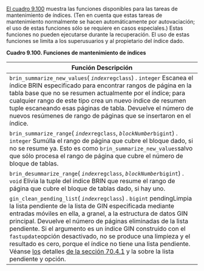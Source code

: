 [El cuadro 9.100](https://www.postgresql.org/docs/current/functions-admin.html#FUNCTIONS-ADMIN-INDEX-TABLE) muestra las funciones disponibles para las tareas de mantenimiento de  índices. (Ten en cuenta que estas tareas de mantenimiento normalmente se hacen automáticamente por autovaciación; el uso de estas funciones sólo se requiere en casos especiales.) Estas funciones no pueden ejecutarse  durante la recuperación. El uso de estas funciones se limita a los  superusuarios y al propietario del índice dado.

**Cuadro 9.100. Funciones de mantenimiento de índices**

| Función                Descripción                           |
| ------------------------------------------------------------ |
| `brin_summarize_new_values`(   *`index`*`regclass`) . `integer`                Escanea el índice BRIN especificado para encontrar  rangos de página en la tabla base que no se resumen actualmente por el  índice; para cualquier rango de este tipo crea un nuevo índice de  resumen tuple escaneando esas páginas de tabla. Devuelve el número de  nuevos resúmenes de rango de páginas que se insertaron en el índice. |
| `brin_summarize_range`(  *`index`*`regclass`,   *`blockNumber`*`bigint`) . `integer`                Sumúlla el rango de página que cubre el bloque dado, si no se resume ya. Esto es como  `brin_summarize_new_values`salvo que sólo procesa el rango de página que cubre el número de bloque de tablas. |
| `brin_desummarize_range`(  *`index`*`regclass`,   *`blockNumber`*`bigint`) . `void`                Elivia la tuple del índice BRIN que resume el rango de página que cubre el bloque de tablas dado, si hay uno. |
| `gin_clean_pending_list`(   *`index`*`regclass`) . `bigint`                pendingLimpia la lista pendiente de la lista de GIN especificada mediante entradas móviles en ella, a  granel, a la estructura de datos GIN principal. Devuelve el número de  páginas eliminadas de la lista pendiente. Si el argumento es un índice  GIN construido con el  `fastupdate`opción desactivado, no se produce una limpieza y el resultado es cero, porque el índice no tiene una lista pendiente. Véanse [los](https://www.postgresql.org/docs/current/gin-implementation.html#GIN-FAST-UPDATE) detalles [de la sección 70.4.1](https://www.postgresql.org/docs/current/gin-implementation.html#GIN-FAST-UPDATE) y  la  sobre la lista pendiente y  opción. |